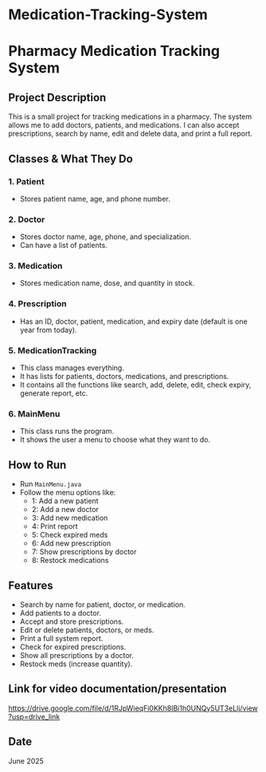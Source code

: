 # Medication-Tracking-System

# Pharmacy Medication Tracking System

## Project Description

This is a small project for tracking medications in a pharmacy. The system allows me to add doctors, patients, and medications. I can also accept prescriptions, search by name, edit and delete data, and print a full report.

## Classes & What They Do

### 1. **Patient**

- Stores patient name, age, and phone number.

### 2. **Doctor**

- Stores doctor name, age, phone, and specialization.
- Can have a list of patients.

### 3. **Medication**

- Stores medication name, dose, and quantity in stock.

### 4. **Prescription**

- Has an ID, doctor, patient, medication, and expiry date (default is one year from today).

### 5. **MedicationTracking**

- This class manages everything.
- It has lists for patients, doctors, medications, and prescriptions.
- It contains all the functions like search, add, delete, edit, check expiry, generate report, etc.

### 6. **MainMenu**

- This class runs the program.
- It shows the user a menu to choose what they want to do.

## How to Run

- Run `MainMenu.java`
- Follow the menu options like:
  - 1: Add a new patient
  - 2: Add a new doctor
  - 3: Add new medication
  - 4: Print report
  - 5: Check expired meds
  - 6: Add new prescription
  - 7: Show prescriptions by doctor
  - 8: Restock medications

## Features

- Search by name for patient, doctor, or medication.
- Add patients to a doctor.
- Accept and store prescriptions.
- Edit or delete patients, doctors, or meds.
- Print a full system report.
- Check for expired prescriptions.
- Show all prescriptions by a doctor.
- Restock meds (increase quantity).

## Link for video documentation/presentation

https://drive.google.com/file/d/1RJpWieqFi0KKh8IBi1h0UNQy5UT3eLlj/view?usp=drive_link

## Date

June 2025
